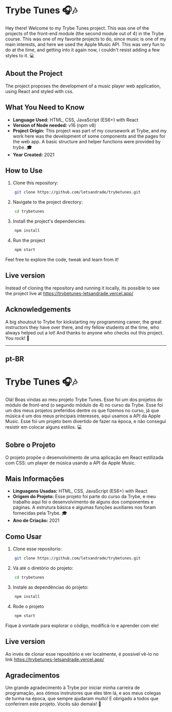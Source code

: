 # Trybe Tunes 🎧🎶

Hey there! Welcome to my Trybe Tunes project. This was one of the projects of the front-end module (the second module out of 4) in the Trybe course. This was one of my favorite projects to do, since music is one of my main interests, and here we used the Apple Music API. This was very fun to do at the time, and getting into it again now, i couldn't resist adding a few styles to it. 💻

## About the Project

The project proposes the development of a music player web application, using React and styled with css.

## What You Need to Know

- **Language Used:** HTML, CSS, JavaScript (ES6+) with React
- **Version of Node needed:** v16 (npm v8)
- **Project Origin:** This project was part of my coursework at Trybe, and my work here was the development of some components and the pages for the web app. A basic structure and helper functions were provided by trybe. 🎓
- **Year Created:** 2021

## How to Use

1. Clone this repository:

```sh
    git clone https://github.com/letsandrade/trybetunes.git
```

2. Navigate to the project directory:

```sh
    cd trybetunes
```

3. Install the project's dependencies:

```sh
    npm install
```

4. Run the project

```sh
    npm start
```

Feel free to explore the code, tweak and learn from it!

## Live version

Instead of cloning the repository and running it locally, its possible to see the project live at https://trybetunes-letsandrade.vercel.app/

## Acknowledgements

A big shoutout to Trybe for kickstarting my programming career, the great instructors they have over there, and my fellow students at the time, who always helped out a lot! And thanks to anyone who checks out this project. You rock! 🤘

---

## pt-BR

# Trybe Tunes 🎧🎶

Olá! Boas vindas ao meu projeto Trybe Tunes. Esse foi um dos projetos do módulo de front-end (o segundo módulo de 4) no curso da Trybe. Esse foi um dos meus projetos preferidos dentre os que fizemos no curso, já que música é um dos meus principais interesses, aqui usamos a API da Apple Music. Esse foi um projeto bem divertido de fazer na época, e não consegui resistir em colocar alguns estilos. 💻

## Sobre o Projeto

O projeto propõe o desenvolvimento de uma aplicação em React estilizada com CSS: um player de música usando a API da Apple Music.

## Mais Informações

- **Linguagens Usadas:** HTML, CSS, JavaScript (ES6+) with React
- **Origem do Projeto:** Esse projeto foi parte do curso da Trybe, e meu trabalho aqui foi o desenvolvimento de alguns dos componentes e páginas. A estrutura básica e algumas funções auxiliares nos foram fornecidas pela Trybe. 🎓
- **Ano de Criação:** 2021

## Como Usar

1. Clone esse repositorio:

```sh
    git clone https://github.com/letsandrade/trybetunes.git
```

2. Vá até o diretório do projeto:

```sh
    cd trybetunes
```

3. Instale as dependências do projeto:

```sh
    npm install
```

4. Rode o projeto

```sh
    npm start
```

Fique à vontade para explorar o código, modificá-lo e aprender com ele!

## Live version

Ao invés de clonar esse repositório e ver localmente, é possível vê-lo no link https://trybetunes-letsandrade.vercel.app/

## Agradecimentos

Um grande agradecimento à Trybe por iniciar minha carreira de programação, aos ótimos instrutores que eles têm lá, e aos meus colegas de turma na época, que sempre ajudaram muito! E obrigado a todos que conferirem este projeto. Vocês são demais! 🤘
